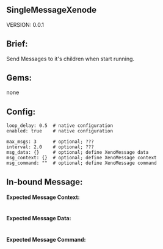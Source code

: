 ## SingleMessageXenode
VERSION: 0.0.1

## Brief:
Send Messages to it's children when start running.

## Gems:
none

## Config:
```
loop_delay: 0.5  # native configuration
enabled: true    # native configuration

max_msgs: 3      # optional; ???
interval: 2.0    # optional; ???
msg_data: {}     # optional; define XenoMessage data
msg_context: {}  # optional; define XenoMessage context
msg_command: ""  # optional; define XenoMessage command      
```

## In-bound Message:
#### Expected Message Context:
```
```
#### Expected Message Data:
```
```
#### Expected Message Command:
```
```






